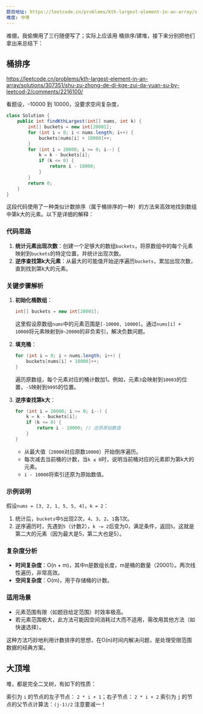 ```yaml
---
题目地址: https://leetcode.cn/problems/kth-largest-element-in-an-array/solutions/307351/shu-zu-zhong-de-di-kge-zui-da-yuan-su-by-leetcod-2/?envType=study-plan-v2&envId=top-100-liked
难度: 中等
---
```

难绷，我偷懒用了三行随便写了；实际上应该用 桶排序/建堆，接下来分别把他们拿出来总结下：

## 桶排序  

https://leetcode.cn/problems/kth-largest-element-in-an-array/solutions/307351/shu-zu-zhong-de-di-kge-zui-da-yuan-su-by-leetcod-2/comments/2216100/

看题设，-10000 到 10000，没要求空间复杂度，

```java
class Solution {
    public int findKthLargest(int[] nums, int k) {
        int[] buckets = new int[20001];
        for (int i = 0; i < nums.length; i++) {
            buckets[nums[i] + 10000]++;
        }
        for (int i = 20000; i >= 0; i--) {
            k = k - buckets[i];
            if (k <= 0) {
                return i - 10000;
            }
        }
        return 0;
    }
}
```

这段代码使用了一种类似计数排序（属于桶排序的一种）的方法来高效地找到数组中第k大的元素。以下是详细的解释：

### 代码思路
1. **统计元素出现次数**：创建一个足够大的数组`buckets`，将原数组中的每个元素映射到`buckets`的特定位置，并统计出现次数。
2. **逆序查找第k大元素**：从最大的可能值开始逆序遍历`buckets`，累加出现次数，直到找到第k大的元素。

### 关键步骤解析
1. **初始化桶数组**：
   ```java
   int[] buckets = new int[20001];
   ```
   这里假设原数组`nums`中的元素范围是`[-10000, 10000]`。通过`nums[i] + 10000`将元素映射到`0~20000`的非负索引，解决负数问题。

2. **填充桶**：
   ```java
   for (int i = 0; i < nums.length; i++) {
       buckets[nums[i] + 10000]++;
   }
   ```
   遍历原数组，每个元素对应的桶计数加1。例如，元素`3`会映射到`10003`的位置，`-5`映射到`9995`的位置。

3. **逆序查找第k大**：
   ```java
   for (int i = 20000; i >= 0; i--) {
       k = k - buckets[i];
       if (k <= 0) {
           return i - 10000; // 还原原始数值
       }
   }
   ```
   - 从最大值（`20000`对应原数`10000`）开始倒序遍历。
   - 每次减去当前桶的计数，当`k ≤ 0`时，说明当前桶对应的元素即为第k大的元素。
   - `i - 10000`将索引还原为原始数值。

### 示例说明
假设`nums = [3, 2, 1, 5, 5, 4]`，`k = 2`：
1. 统计后，`buckets`中`5`出现2次，`4`、`3`、`2`、`1`各1次。
2. 逆序遍历时，先遇到`5`（计数2），`k -= 2`后变为0，满足条件，返回`5`。这就是第二大的元素（因为最大是5，第二大也是5）。

### 复杂度分析
- **时间复杂度**：O(n + m)，其中n是数组长度，m是桶的数量（20001）。两次线性遍历，非常高效。
- **空间复杂度**：O(m)，用于存储桶的计数。

### 适用场景
- 元素范围有限（如题目给定范围）时效率极高。
- 若元素范围极大，此方法可能因空间消耗过大而不适用，需改用其他方法（如快速选择）。

这种方法巧妙地利用计数排序的思想，在O(n)时间内解决问题，是处理受限范围数据的经典方案。

## 大顶堆

堆，都是完全二叉树，有如下的性质：

索引为 `i` 的节点的左子节点： `2 * i + 1`；右子节点： `2 * i + 2`
索引为 `j` 的节点的父节点计算法：`(j-1)/2` 注意要减一！



